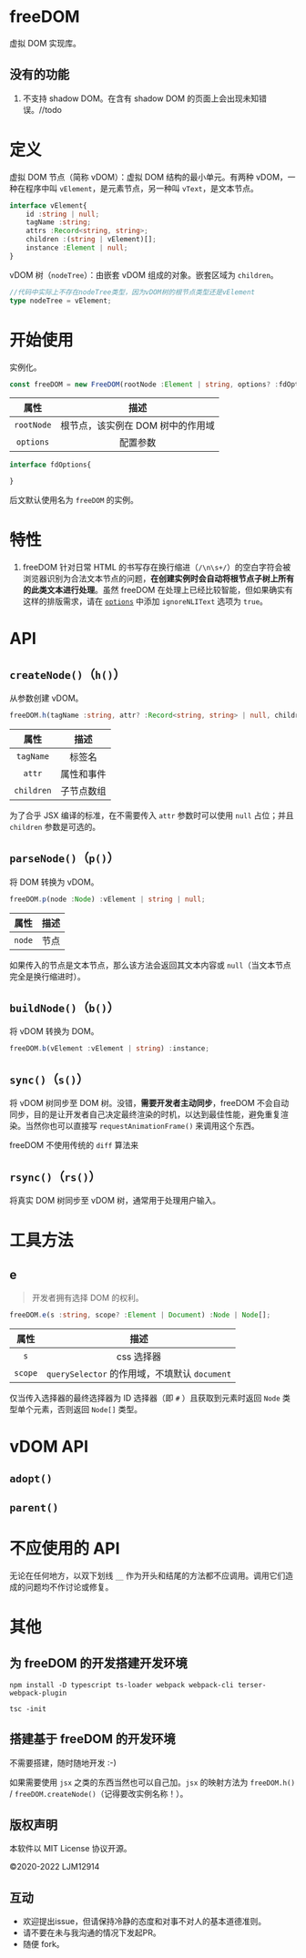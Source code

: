 # freeDOM
虚拟 DOM 实现库。

## 没有的功能

1. 不支持 shadow DOM。在含有 shadow DOM 的页面上会出现未知错误。//todo

# 定义

虚拟 DOM 节点（简称 vDOM）：虚拟 DOM 结构的最小单元。有两种 vDOM，一种在程序中叫 `vElement`，是元素节点，另一种叫 `vText`，是文本节点。

```typescript
interface vElement{
    id :string | null;
    tagName :string;
    attrs :Record<string, string>;
    children :(string | vElement)[];
    instance :Element | null;
}
```

vDOM 树（`nodeTree`）：由嵌套 vDOM 组成的对象。嵌套区域为 `children`。

```typescript
//代码中实际上不存在nodeTree类型，因为vDOM树的根节点类型还是vElement
type nodeTree = vElement;
```

# 开始使用

实例化。

```typescript
const freeDOM = new FreeDOM(rootNode :Element | string, options? :fdOptions) :FreeDOM;
```

|    属性    |               描述                |
| :--------: | :-------------------------------: |
| `rootNode` | 根节点，该实例在 DOM 树中的作用域 |
| `options`  |             配置参数              |

```typescript
interface fdOptions{

}
```

后文默认使用名为 `freeDOM` 的实例。

# 特性

1. freeDOM 针对日常 HTML 的书写存在换行缩进（`/\n\s+/`）的空白字符会被浏览器识别为合法文本节点的问题，**在创建实例时会自动将根节点子树上所有的此类文本进行处理**。虽然 freeDOM 在处理上已经比较智能，但如果确实有这样的排版需求，请在 [`options`](#开始使用) 中添加 `ignoreNLIText` 选项为 `true`。

# API

## `createNode()`（`h()`）

从参数创建 vDOM。

```typescript
freeDOM.h(tagName :string, attr? :Record<string, string> | null, children? :(string | vElement)[]) :vElement;
```

|    属性    |    描述    |
| :--------: | :--------: |
| `tagName`  |   标签名   |
|   `attr`   | 属性和事件 |
| `children` | 子节点数组 |

为了合乎 JSX 编译的标准，在不需要传入 `attr` 参数时可以使用 `null` 占位；并且 `children` 参数是可选的。

## `parseNode()`（`p()`）

将 DOM 转换为 vDOM。

```typescript
freeDOM.p(node :Node) :vElement | string | null;
```

|  属性  | 描述 |
| :----: | :--: |
| `node` | 节点 |

如果传入的节点是文本节点，那么该方法会返回其文本内容或 `null`（当文本节点完全是换行缩进时）。

## `buildNode()`（`b()`）

将 vDOM 转换为 DOM。

```typescript
freeDOM.b(vElement :vElement | string) :instance;
```



## `sync()`（`s()`）

将 vDOM 树同步至 DOM 树。没错，**需要开发者主动同步**，freeDOM 不会自动同步，目的是让开发者自己决定最终渲染的时机，以达到最佳性能，避免重复渲染。当然你也可以直接写 `requestAnimationFrame()` 来调用这个东西。

freeDOM 不使用传统的 `diff` 算法来

## `rsync()`（`rs()`）

将真实 DOM 树同步至 vDOM 树，通常用于处理用户输入。



# 工具方法

## e

> 开发者拥有选择 DOM 的权利。

```typescript
freeDOM.e(s :string, scope? :Element | Document) :Node | Node[];
```

|  属性   |                     描述                      |
| :-----: | :-------------------------------------------: |
|   `s`   |                  css 选择器                   |
| `scope` | `querySelector` 的作用域，不填默认 `document` |

仅当传入选择器的最终选择器为 ID 选择器（即 `#` ）且获取到元素时返回 `Node` 类型单个元素，否则返回  `Node[]` 类型。

# vDOM API

## `adopt()`



## `parent()`



# 不应使用的 API

无论在任何地方，以双下划线 `__` 作为开头和结尾的方法都不应调用。调用它们造成的问题均不作讨论或修复。

# 其他

## 为 freeDOM 的开发搭建开发环境

```shell
npm install -D typescript ts-loader webpack webpack-cli terser-webpack-plugin
```

```shell
tsc -init
```

## 搭建基于 freeDOM 的开发环境

不需要搭建，随时随地开发 :-)

如果需要使用 `jsx` 之类的东西当然也可以自己加。`jsx` 的映射方法为 `freeDOM.h()` / `freeDOM.createNode()`（记得要改实例名称！）。

## 版权声明

本软件以 MIT License 协议开源。

©2020-2022 LJM12914

## 互动

- 欢迎提出issue，但请保持冷静的态度和对事不对人的基本道德准则。
- 请不要在未与我沟通的情况下发起PR。
- 随便 fork。
